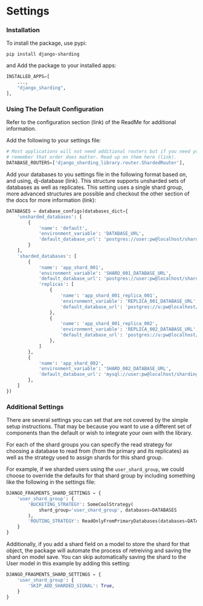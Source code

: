 # Settings

### Installation

To install the package, use pypi:

```
pip install django-sharding
```

and Add the package to your installed apps:

```python
INSTALLED_APPS=[
    ...,
    "django_sharding",
],
```

### Using The Default Configuration

Refer to the configuration section (link) of the ReadMe for additional information.

Add the following to your settings file:

```python
# Most applications will not need additional routers but if you need your own then
# remember that order does matter. Read up on them here (link).
DATABASE_ROUTERS=['django_sharding_library.router.ShardedRouter'],

```

Add your databases to you settings file in the following format based on, and using, dj-database (link).
This structure supports unsharded sets of databases as well as replicates. This setting uses a single shard group,
more advanced structures are possible and checkout the other section of the docs for more information (link):

```python
DATABASES = database_configs(databases_dict={
    'unsharded_databases': [
        {
            'name': 'default',
            'environment_variable': 'DATABASE_URL',
            'default_database_url': 'postgres://user:pw@localhost/sharding'
        }
    ],
    'sharded_databases': [
        {
            'name': 'app_shard_001',
            'environment_variable': 'SHARD_001_DATABASE_URL',
            'default_database_url': 'postgres://user:pw@localhost/sharding_001',
            'replicas': [
                {
                    'name': 'app_shard_001_replica_001',
                    'environment_variable': 'REPLICA_001_DATABASE_URL',
                    'default_database_url': 'postgres://u:pw@localhost/app_1_replica_1'
                },
                {
                    'name': 'app_shard_001_replica_002',
                    'environment_variable': 'REPLICA_002_DATABASE_URL',
                    'default_database_url': 'postgres://u:pw@localhost/app_1_replica_2'
                },
            ]
        },
        {
            'name': 'app_shard_002',
            'environment_variable': 'SHARD_002_DATABASE_URL',
            'default_database_url': 'mysql://user:pw@localhost/sharding_002'
        },
    ]
})
```

### Additional Settings

There are several settings you can set that are not covered by the simple setup instructions. That may be because you want to use a different set of components than the default or wish to integrate your own with the library.

For each of the shard groups you can specify the read strategy for choosing a database to read from (from the primary and its replicates) as well as the strategy used to assign shards for this shard group.

For example, if we sharded users using the `user_shard_group`, we could choose to override the defaults for that shard group by including something like the following in the settings file:

```python
DJANGO_FRAGMENTS_SHARD_SETTINGS = {
    'user_shard_group': {
        'BUCKETING_STRATEGY': SomeCoolStrategy(
            shard_group='user_shard_group', databases=DATABASES
        ),
        'ROUTING_STRATEGY': ReadOnlyFromPrimaryDatabases(databases=DATABASES),
    }
}
```

Additionally, if you add a shard field on a model to store the shard for that object, the package will automate the process of retreiving and saving the shard on model save. You can skip automatically saving the shard to the User model in this example by adding this setting:

```python
DJANGO_FRAGMENTS_SHARD_SETTINGS = {
    'user_shard_group': {
        'SKIP_ADD_SHARDED_SIGNAL': True,
    }
}
```
